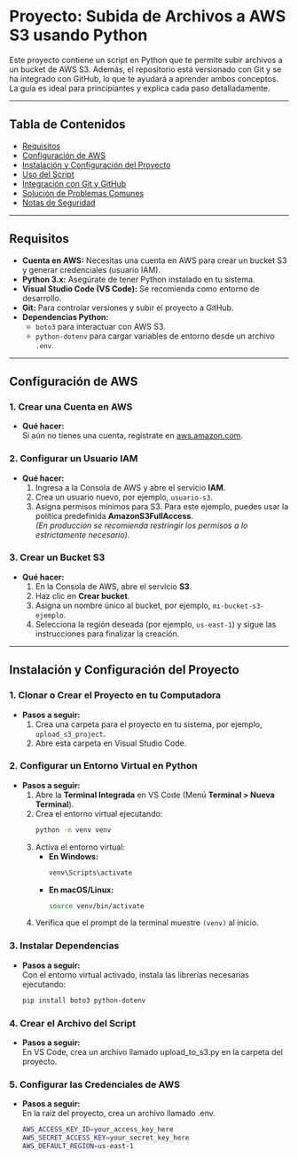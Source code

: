 # Proyecto: Subida de Archivos a AWS S3 usando Python

Este proyecto contiene un script en Python que te permite subir archivos a un bucket de AWS S3. Además, el repositorio está versionado con Git y se ha integrado con GitHub, lo que te ayudará a aprender ambos conceptos. La guía es ideal para principiantes y explica cada paso detalladamente.

---

## Tabla de Contenidos

- [Requisitos](#requisitos)
- [Configuración de AWS](#configuración-de-aws)
- [Instalación y Configuración del Proyecto](#instalación-y-configuración-del-proyecto)
- [Uso del Script](#uso-del-script)
- [Integración con Git y GitHub](#integración-con-git-y-github)
- [Solución de Problemas Comunes](#solución-de-problemas-comunes)
- [Notas de Seguridad](#notas-de-seguridad)

---

## Requisitos

- **Cuenta en AWS:** Necesitas una cuenta en AWS para crear un bucket S3 y generar credenciales (usuario IAM).  
- **Python 3.x:** Asegúrate de tener Python instalado en tu sistema.  
- **Visual Studio Code (VS Code):** Se recomienda como entorno de desarrollo.  
- **Git:** Para controlar versiones y subir el proyecto a GitHub.  
- **Dependencias Python:**
  - `boto3` para interactuar con AWS S3.
  - `python-dotenv` para cargar variables de entorno desde un archivo `.env`.

---

## Configuración de AWS

### 1. Crear una Cuenta en AWS
- **Qué hacer:**  
  Si aún no tienes una cuenta, regístrate en [aws.amazon.com](https://aws.amazon.com/).

### 2. Configurar un Usuario IAM
- **Qué hacer:**  
  1. Ingresa a la Consola de AWS y abre el servicio **IAM**.  
  2. Crea un usuario nuevo, por ejemplo, `usuario-s3`.  
  3. Asigna permisos mínimos para S3. Para este ejemplo, puedes usar la política predefinida **AmazonS3FullAccess**.  
     *(En producción se recomienda restringir los permisos a lo estrictamente necesario).*

### 3. Crear un Bucket S3
- **Qué hacer:**  
  1. En la Consola de AWS, abre el servicio **S3**.  
  2. Haz clic en **Crear bucket**.  
  3. Asigna un nombre único al bucket, por ejemplo, `mi-bucket-s3-ejemplo`.  
  4. Selecciona la región deseada (por ejemplo, `us-east-1`) y sigue las instrucciones para finalizar la creación.

---

## Instalación y Configuración del Proyecto

### 1. Clonar o Crear el Proyecto en tu Computadora
- **Pasos a seguir:**  
  1. Crea una carpeta para el proyecto en tu sistema, por ejemplo, `upload_s3_project`.  
  2. Abre esta carpeta en Visual Studio Code.

### 2. Configurar un Entorno Virtual en Python
- **Pasos a seguir:**  
  1. Abre la **Terminal Integrada** en VS Code (Menú **Terminal > Nueva Terminal**).  
  2. Crea el entorno virtual ejecutando:
     ```bash
     python -m venv venv
     ```
  3. Activa el entorno virtual:
     - **En Windows:**
       ```bash
       venv\Scripts\activate
       ```
     - **En macOS/Linux:**
       ```bash
       source venv/bin/activate
       ```
  4. Verifica que el prompt de la terminal muestre `(venv)` al inicio.

### 3. Instalar Dependencias
- **Pasos a seguir:**  
  Con el entorno virtual activado, instala las librerías necesarias ejecutando:
  ```bash
  pip install boto3 python-dotenv

### 4. Crear el Archivo del Script
- **Pasos a seguir:**  
  En VS Code, crea un archivo llamado upload_to_s3.py en la carpeta del proyecto.
  
### 5.  Configurar las Credenciales de AWS
- **Pasos a seguir:**  
  En la raíz del proyecto, crea un archivo llamado .env.
  ```bash
  AWS_ACCESS_KEY_ID=your_access_key_here
  AWS_SECRET_ACCESS_KEY=your_secret_key_here
  AWS_DEFAULT_REGION=us-east-1
